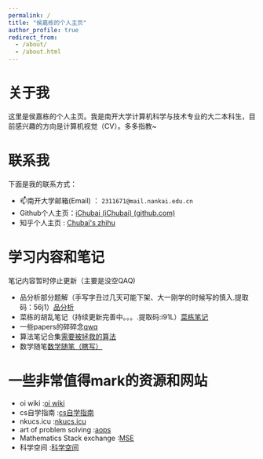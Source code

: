 ```yaml
---
permalink: /
title: "侯嘉栋的个人主页"
author_profile: true
redirect_from: 
  - /about/
  - /about.html
---
```

# 关于我
这里是侯嘉栋的个人主页。我是南开大学计算机科学与技术专业的大二本科生，目前感兴趣的方向是计算机视觉（CV）。多多指教~
# 联系我
下面是我的联系方式：
 - 📫南开大学邮箱(Email) ： `2311671@mail.nankai.edu.cn`
 - Github个人主页：[iChubai (iChubai) (github.com)](https://github.com/iChubai)
 - 知乎个人主页 : [Chubai's zhihu](https://www.zhihu.com/people/chu-bai-13-4)

# 学习内容和笔记
笔记内容暂时停止更新（主要是没空QAQ)
 - 品分析部分题解（手写字丑过几天可能下架、大一刚学的时候写的慎入.提取码：56j1）[品分析](https://pan.baidu.com/s/1MZtp4td2M8rcQz--tpMfSA)
 - 菜栋的胡乱笔记（持续更新完善中。。。.提取码:i91L）[菜栋笔记](https://pan.baidu.com/s/1oeRO-jaDlpD3PeObZV3xvw )
 - 一些papers的碎碎念[qwq](https://sticky-brochure-c5b.notion.site/paper-reading-e46af3b6b1154cd6af0ac19de90d1be0)
 - 算法笔记合集[需要被拯救的算法](https://www.zhihu.com/column/c_1748770221517889537)
 - 数学随笔[数学随笔（瞎写）](https://www.zhihu.com/column/c_1686744080565178369)

# 一些非常值得mark的资源和网站
 - oi wiki :[oi wiki](https://oi-wiki.org/)
 - cs自学指南 :[cs自学指南](https://csdiy.wiki/)
 - nkucs.icu :[nkucs.icu](https://nkucs.icu/)
 - art of problem solving :[aops](https://artofproblemsolving.com/)
 - Mathematics Stack exchange :[MSE](https://math.stackexchange.com/)
 - 科学空间 :[科学空间](https://spaces.ac.cn/)
